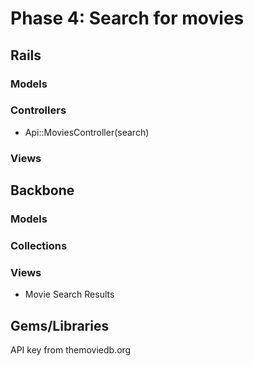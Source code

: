 # Phase 4: Search for movies

## Rails
### Models

### Controllers
* Api::MoviesController(search)

### Views


## Backbone
### Models

### Collections

### Views
* Movie Search Results

## Gems/Libraries

API key from themoviedb.org
